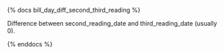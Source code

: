 {% docs bill_day_diff_second_third_reading %}

Difference between second_reading_date and third_reading_date (usually 0).

{% enddocs %}
